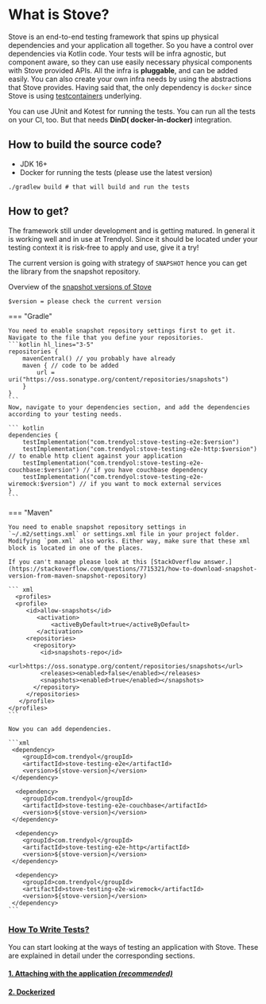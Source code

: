# What is Stove?

Stove is an end-to-end testing framework that spins up physical dependencies and your application all together. So you
have a control over dependencies via Kotlin code. 
Your tests will be infra agnostic, but component aware, so they can use easily necessary physical components with Stove provided APIs. 
All the infra is **pluggable**, and can be added easily. You can also create your own infra needs by using the abstractions
that Stove provides.
Having said that, the only dependency is `docker` since Stove is
using [testcontainers](https://github.com/testcontainers/testcontainers-java) underlying.

You can use JUnit and Kotest for running the tests. You can run all the tests on your CI, too. But that needs **DinD(
docker-in-docker)** integration.

## How to build the source code?

- JDK 16+
- Docker for running the tests (please use the latest version)

```shell
./gradlew build # that will build and run the tests
```

## How to get?

The framework still under development and is getting matured. In general it is working well and in use at Trendyol.
Since it should be located under your testing context it is risk-free to apply and use, give it a try!

The current version is going with strategy of `SNAPSHOT` hence you can get the library from the snapshot repository.

Overview of the [snapshot versions of Stove](https://oss.sonatype.org/#nexus-search;gav~com.trendyol~stove-*~~~)

`$version = please check the current version`

=== "Gradle"

    You need to enable snapshot repository settings first to get it. Navigate to the file that you define your repositories.
    ```kotlin hl_lines="3-5"
    repositories {
        mavenCentral() // you probably have already
        maven { // code to be added
            url = uri("https://oss.sonatype.org/content/repositories/snapshots")
        }
    }
    ```
    Now, navigate to your dependencies section, and add the dependencies according to your testing needs.

    ``` kotlin
    dependencies {
        testImplementation("com.trendyol:stove-testing-e2e:$version")
        testImplementation("com.trendyol:stove-testing-e2e-http:$version") // to enable http client against your application
        testImplementation("com.trendyol:stove-testing-e2e-couchbase:$version") // if you have couchbase dependency
        testImplementation("com.trendyol:stove-testing-e2e-wiremock:$version") // if you want to mock external services
    }
    ```

=== "Maven"
    
    You need to enable snapshot repository settings in `~/.m2/settings.xml` or settings.xml file in your project folder.
    Modifying `pom.xml` also works. Either way, make sure that these xml block is located in one of the places.

    If you can't manage please look at this [StackOverflow answer.](https://stackoverflow.com/questions/7715321/how-to-download-snapshot-version-from-maven-snapshot-repository)

    ``` xml
      <profiles>
      <profile>
         <id>allow-snapshots</id>
            <activation>
                <activeByDefault>true</activeByDefault>
            </activation>
         <repositories>
           <repository>
             <id>snapshots-repo</id>
             <url>https://oss.sonatype.org/content/repositories/snapshots</url>
             <releases><enabled>false</enabled></releases>
             <snapshots><enabled>true</enabled></snapshots>
           </repository>
         </repositories>
       </profile>
    </profiles>
    ```
    
    Now you can add dependencies.

    ```xml
     <dependency>
        <groupId>com.trendyol</groupId>
        <artifactId>stove-testing-e2e</artifactId>
        <version>${stove-version}</version>
     </dependency>

      <dependency>
        <groupId>com.trendyol</groupId>
        <artifactId>stove-testing-e2e-couchbase</artifactId>
        <version>${stove-version}</version>
     </dependency> 

      <dependency>
        <groupId>com.trendyol</groupId>
        <artifactId>stove-testing-e2e-http</artifactId>
        <version>${stove-version}</version>
     </dependency> 

      <dependency>
        <groupId>com.trendyol</groupId>
        <artifactId>stove-testing-e2e-wiremock</artifactId>
        <version>${stove-version}</version>
     </dependency> 
    ```

### [How To Write Tests?](./how-to-write-tests)

You can start looking at the ways of testing an application with Stove. These are explained in detail under the
corresponding sections.

#### [1. Attaching with the application _(recommended)_](./how-to-write-tests/Application-Aware)

#### [2. Dockerized](./how-to-write-tests/Dockerized)
